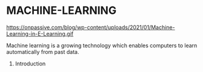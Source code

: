 # MACHINE-LEARNING
https://onpassive.com/blog/wp-content/uploads/2021/01/Machine-Learning-in-E-Learning.gif

Machine learning is a growing technology which enables computers to learn automatically from past data.
1. Introduction
